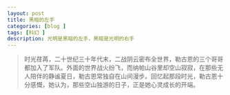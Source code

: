 ```yaml
---
layout: post
title: 黑暗的左手
categories: [blog ]
tags: [科幻 ]
description: 光明是黑暗的左手，黑暗是光明的右手
---
```



> 时光荏苒，二十世纪三十年代末，二战阴云密布全世界，勒古恩的三个哥哥都加入了军队。外面的世界战火纷飞，而纳帕山谷里却空山寂寂，在那些无人陪伴的静谧夏日，勒古恩常独自在山间漫步。回忆起那段时光，勒古恩十分感慨，她认为，那些空山独游的日子，正是她心灵成长的开端。




